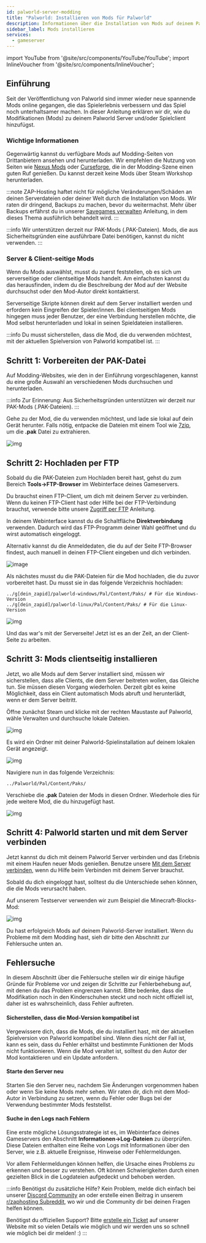 ```yaml
---
id: palworld-server-modding
title: "Palworld: Installieren von Mods für Palworld"
description: Informationen über die Installation von Mods auf deinem Palworld-Server oder Spiel-Client von ZAP-Hosting - ZAP-Hosting.com Dokumentation
sidebar_label: Mods installieren
services:
  - gameserver
---
```


import YouTube from '@site/src/components/YouTube/YouTube';
import InlineVoucher from '@site/src/components/InlineVoucher';

## Einführung

Seit der Veröffentlichung von Palworld sind immer wieder neue spannende Mods online gegangen, die das Spielerlebnis verbessern und das Spiel noch unterhaltsamer machen. In dieser Anleitung erklären wir dir, wie du Modifikationen (Mods) zu deinem Palworld Server und/oder Spielclient hinzufügst.

<YouTube videoId="x4tfL3Vi5qE" imageSrc="https://screensaver01.zap-hosting.com/index.php/s/AwsarbqaJsiGK8G/preview" title="How To Install Mods On Your Palworld Server!" description="Hast du das Gefühl, dass du etwas besser verstehst, wenn du es in Aktion siehst? Wir haben etwas für dich! Tauche ab in unser Video, welches alles für dich zusammenfasst. Egal, ob du es eilig hast oder einfach nur Informationen auf möglichst verständliche Art und Weise aufnehmen möchtest!"/>

<InlineVoucher />

### Wichtige Informationen

Gegenwärtig kannst du verfügbare Mods auf Modding-Seiten von Drittanbietern ansehen und herunterladen. Wir empfehlen die Nutzung von Seiten wie [Nexus Mods](https://www.nexusmods.com/palworld/) oder [Curseforge](https://www.curseforge.com/palworld/), die in der Modding-Szene einen guten Ruf genießen. Du kannst derzeit keine Mods über Steam Workshop herunterladen.

:::note
ZAP-Hosting haftet nicht für mögliche Veränderungen/Schäden an deinen Serverdateien oder deiner Welt durch die Installation von Mods. Wir raten dir dringend, Backups zu machen, bevor du weitermachst. Mehr über Backups erfährst du in unserer [Savegames verwalten](palworld-server-savegames.md) Anleitung, in dem dieses Thema ausführlich behandelt wird.
:::

:::info
Wir unterstützen derzeit nur PAK-Mods (.PAK-Dateien). Mods, die aus Sicherheitsgründen eine ausführbare Datei benötigen, kannst du nicht verwenden.
:::



### Server & Client-seitige Mods

Wenn du Mods auswählst, musst du zuerst feststellen, ob es sich um serverseitige oder clientseitige Mods handelt. Am einfachsten kannst du das herausfinden, indem du die Beschreibung der Mod auf der Website durchsuchst oder den Mod-Autor direkt kontaktierst.

Serverseitige Skripte können direkt auf dem Server installiert werden und erfordern kein Eingreifen der Spieler/innen. Bei clientseitigen Mods hingegen muss jeder Benutzer, der eine Verbindung herstellen möchte, die Mod selbst herunterladen und lokal in seinen Spieldateien installieren.

:::info
Du musst sicherstellen, dass die Mod, die du verwenden möchtest, mit der aktuellen Spielversion von Palworld kompatibel ist.
:::



## Schritt 1: Vorbereiten der PAK-Datei

Auf Modding-Websites, wie den in der Einführung vorgeschlagenen, kannst du eine große Auswahl an verschiedenen Mods durchsuchen und herunterladen.

:::info
Zur Erinnerung: Aus Sicherheitsgründen unterstützen wir derzeit nur PAK-Mods (.PAK-Dateien).
:::

Gehe zu der Mod, die du verwenden möchtest, und lade sie lokal auf dein Gerät herunter. Falls nötig, entpacke die Dateien mit einem Tool wie [7zip](https://www.7-zip.org/), um die **.pak** Datei zu extrahieren.

![img](https://screensaver01.zap-hosting.com/index.php/s/EA4NBWkQAZQoqfi/preview)



## Schritt 2: Hochladen per FTP

Sobald du die PAK-Dateien zum Hochladen bereit hast, gehst du zum Bereich **Tools->FTP-Browser** im Webinterface deines Gameservers. 

Du brauchst einen FTP-Client, um dich mit deinem Server zu verbinden. Wenn du keinen FTP-Client hast oder Hilfe bei der FTP-Verbindung brauchst, verwende bitte unsere [Zugriff per FTP](gameserver-ftpaccess.md) Anleitung.

In deinem Webinterface kannst du die Schaltfläche **Direktverbindung** verwenden. Dadurch wird das FTP-Programm deiner Wahl geöffnet und du wirst automatisch eingeloggt. 

Alternativ kannst du die Anmeldedaten, die du auf der Seite FTP-Browser findest, auch manuell in deinen FTP-Client eingeben und dich verbinden.

![image](https://github.com/zaphosting/docs/assets/42719082/01a28fcf-c576-4c97-9090-9201bdb01d04)

Als nächstes musst du die PAK-Dateien für die Mod hochladen, die du zuvor vorbereitet hast. Du musst sie in das folgende Verzeichnis hochladen:
```
../g[dein_zapid]/palworld-windows/Pal/Content/Paks/ # Für die Windows-Version
../g[dein_zapid]/palworld-linux/Pal/Content/Paks/ # Für die Linux-Version
```

![img](https://screensaver01.zap-hosting.com/index.php/s/87wqpW65SibyLGz/preview)

Und das war's mit der Serverseite! Jetzt ist es an der Zeit, an der Client-Seite zu arbeiten.



## Schritt 3: Mods clientseitig installieren

Jetzt, wo alle Mods auf dem Server installiert sind, müssen wir sicherstellen, dass alle Clients, die dem Server beitreten wollen, das Gleiche tun. Sie müssen diesen Vorgang wiederholen. Derzeit gibt es keine Möglichkeit, dass ein Client automatisch Mods abruft und herunterlädt, wenn er dem Server beitritt.

Öffne zunächst Steam und klicke mit der rechten Maustaste auf Palworld, wähle Verwalten und durchsuche lokale Dateien.

![img](https://screensaver01.zap-hosting.com/index.php/s/zf8iSjsJNit9sqB/preview)

Es wird ein Ordner mit deiner Palworld-Spielinstallation auf deinem lokalen Gerät angezeigt.

![img](https://screensaver01.zap-hosting.com/index.php/s/GwSzNffxDJaJCrX/preview)

Navigiere nun in das folgende Verzeichnis: 
```
../Palworld/Pal/Content/Paks/
```

Verschiebe die **.pak** Dateien der Mods in diesen Ordner. Wiederhole dies für jede weitere Mod, die du hinzugefügt hast.

![img](https://screensaver01.zap-hosting.com/index.php/s/ZmAtezELEbNCwc4/preview)



## Schritt 4: Palworld starten und mit dem Server verbinden

Jetzt kannst du dich mit deinem Palworld Server verbinden und das Erlebnis mit einem Haufen neuer Mods genießen. Benutze unsere [Mit dem Server verbinden](palworld-connect.md), wenn du Hilfe beim Verbinden mit deinem Server brauchst.

Sobald du dich eingeloggt hast, solltest du die Unterschiede sehen können, die die Mods verursacht haben.

Auf unserem Testserver verwenden wir zum Beispiel die Minecraft-Blocks-Mod:

![img](https://screensaver01.zap-hosting.com/index.php/s/dxytjjrwaqLtiik/preview)

Du hast erfolgreich Mods auf deinem Palworld-Server installiert. Wenn du Probleme mit dem Modding hast, sieh dir bitte den Abschnitt zur Fehlersuche unten an.



## Fehlersuche

In diesem Abschnitt über die Fehlersuche stellen wir dir einige häufige Gründe für Probleme vor und zeigen dir Schritte zur Fehlerbehebung auf, mit denen du das Problem eingrenzen kannst. Bitte bedenke, dass die Modifikation noch in den Kinderschuhen steckt und noch nicht offiziell ist, daher ist es wahrscheinlich, dass Fehler auftreten.

#### Sicherstellen, dass die Mod-Version kompatibel ist

Vergewissere dich, dass die Mods, die du installiert hast, mit der aktuellen Spielversion von Palworld kompatibel sind. Wenn dies nicht der Fall ist, kann es sein, dass du Fehler erhältst und bestimmte Funktionen der Mods nicht funktionieren. Wenn die Mod veraltet ist, solltest du den Autor der Mod kontaktieren und ein Update anfordern.

#### Starte den Server neu

Starten Sie den Server neu, nachdem Sie Änderungen vorgenommen haben oder wenn Sie keine Mods mehr sehen. Wir raten dir, dich mit dem Mod-Autor in Verbindung zu setzen, wenn du Fehler oder Bugs bei der Verwendung bestimmter Mods feststellst.

#### Suche in den Logs nach Fehlern

Eine erste mögliche Lösungsstrategie ist es, im Webinterface deines Gameservers den Abschnitt **Informationen->Log-Dateien** zu überprüfen. Diese Dateien enthalten eine Reihe von Logs mit Informationen über den Server, wie z.B. aktuelle Ereignisse, Hinweise oder Fehlermeldungen.

Vor allem Fehlermeldungen können helfen, die Ursache eines Problems zu erkennen und besser zu verstehen. Oft können Schwierigkeiten durch einen gezielten Blick in die Logdateien aufgedeckt und behoben werden.

:::info
Benötigst du zusätzliche Hilfe? Kein Problem, melde dich einfach bei unserer [Discord Community](https://discord.com/invite/zaphosting) an oder erstelle einen Beitrag in unserem [r/zaphosting Subreddit](https://www.reddit.com/r/zaphosting/), wo wir und die Community dir bei deinen Fragen helfen können.

Benötigst du offiziellen Support? Bitte [erstelle ein Ticket](https://zap-hosting.com/en/customer/support/) auf unserer Website mit so vielen Details wie möglich und wir werden uns so schnell wie möglich bei dir melden! :)
:::